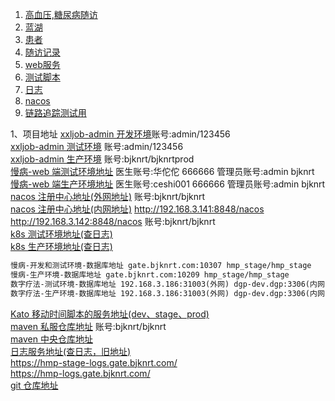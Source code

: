 1. [高血压,糖尿病随访](https://dbhstech.feishu.cn/wiki/wikcnlOe99PsqfRfUZFTDYe3FIe?sheet=yqFJAD)
2. [蓝湖](https://lanhuapp.com/web/#/item/project/stage?pid=63800487-db10-45b1-ab22-f34300c12653&type=share_mark&teamId=515aae3a-992b-4d4d-9604-228978ca42b7)
3. [患者](https://axure.gate.bjknrt.com/Web%E7%AB%AF%E7%AE%A1%E7%90%86%E5%90%8E%E5%8F%B0/#id=dsw79b&p=%E6%82%A3%E8%80%85%E8%AF%A6%E6%83%85%E9%A1%B5&g=1)
4. [随访记录](https://axure.gate.bjknrt.com/%E6%82%A3%E8%80%85%E7%AB%AF%E5%B0%8F%E7%A8%8B%E5%BA%8F/#id=yf0cju&p=%E9%9A%8F%E8%AE%BF%E8%AE%B0%E5%BD%95&g=15)
5. [web服务](https://hmp-web-dev.gate.bjknrt.com/#/login)
6. [测试脚本](https://forward.gate.bjknrt.com/api/ui/#/)
7. [日志](https://hmp-dev-logs.gate.bjknrt.com/medication-remind-server/logs/medication-remind-server/app.log)
8. [nacos](http://192.168.3.140:8848/nacos/#/serviceManagement?namespace=dev&name=medication-remind-server&groupName=DEFAULT_GROUP)
9. [链路追踪测试用](http://192.168.3.185:30780/general)


1、项目地址
[xxljob-admin 开发环境](http://192.168.3.185:31005/jobinfo )账号:admin/123456  
[xxljob-admin 测试环境](http://192.168.3.185:31006/jobinfo) 账号:admin/123456  
[xxljob-admin 生产环境](http://192.168.3.193:31007/jobinfo) 账号:bjknrt/bjknrtprod  
[慢病-web 端测试环境地址](http://hmp-web-stage.gate.bjknrt.com) 医生账号:华佗佗 666666 管理员账号:admin bjknrt  
[慢病-web 端生产环境地址](http://hmp-web.gate.bjknrt.com) 医生账号:ceshi001 666666 管理员账号:admin bjknrt
[nacos 注册中心地址(外网地址)](http://nacos.gate.bjknrt.com/nacos) 账号:bjknrt/bjknrt  
[nacos 注册中心地址(内网地址)](http://192.168.3.140:8848/nacos)
http://192.168.3.141:8848/nacos 
http://192.168.3.142:8848/nacos 账号:bjknrt/bjknrt  
[k8s 测试环境地址(查日志)](http://192.168.3.185:30783/kiali/console)  
[k8s 生产环境地址(查日志)](http://192.168.3.193:30880/kiali/console)
```markdown
慢病-开发和测试环境-数据库地址 gate.bjknrt.com:10307 hmp_stage/hmp_stage  
慢病-生产环境-数据库地址 gate.bjknrt.com:10209 hmp_stage/hmp_stage  
数字疗法-测试环境-数据库地址 192.168.3.186:31003(外网) dgp-dev.dgp:3306(内网) app_dev/app_dev  
数字疗法-生产环境-数据库地址 192.168.3.186:31003(外网) dgp-dev.dgp:3306(内网) app_dev/app_dev  
```

[Kato 移动时间脚本的服务地址(dev、stage、prod)](http://forward.gate.bjknrt.com/api/ui/#/)  
[maven 私服仓库地址](http://repo.gate.bjknrt.com) 账号:bjknrt/bjknrt  
[maven 中央仓库地址](https://mvnrepository.com/)  
[日志服务地址(查日志，旧地址)](https://hmp-dev-logs.gate.bjknrt.com/)    
https://hmp-stage-logs.gate.bjknrt.com/   
https://hmp-logs.gate.bjknrt.com/  
[git 仓库地址](https://git.bjknrt.com/)


      